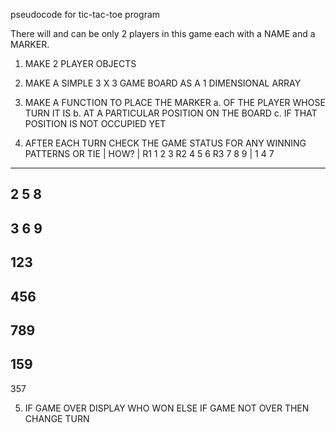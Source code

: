 pseudocode for tic-tac-toe program

There will and can be only 2 players in this game each with a NAME and a MARKER.

1. MAKE 2 PLAYER OBJECTS

2. MAKE A SIMPLE 3 X 3 GAME BOARD AS A 1 DIMENSIONAL ARRAY

3. MAKE A FUNCTION TO PLACE THE MARKER 
      a. OF THE PLAYER WHOSE TURN IT IS
      b. AT A PARTICULAR POSITION ON THE BOARD
      c. IF THAT POSITION IS NOT OCCUPIED YET

4. AFTER EACH TURN CHECK THE GAME STATUS FOR ANY WINNING PATTERNS OR TIE
|
HOW?
|
R1 1 2 3
R2 4 5 6
R3 7 8 9
|
1
4
7
---
2
5
8
---
3
6
9
---
123
---
456
---
789
---
159
---
357

5. IF GAME OVER DISPLAY WHO WON ELSE IF GAME NOT OVER THEN CHANGE TURN


